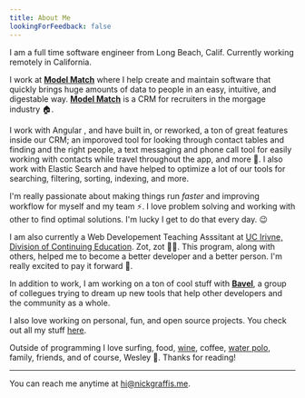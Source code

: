 ```yaml
---
title: About Me
lookingForFeedback: false
---
```


I am a full time software engineer from Long Beach, Calif. Currently working remotely in California. 

I work at [**Model Match**](https://modelmatch.com) where I help create and maintain software that quickly brings huge amounts of data to people in an easy, intuitive, and digestable way. [**Model Match**](https://modelmatch.com) is a CRM for recruiters in the morgage industry :house:. 

I work with Angular <AngularIcon />, and have built in, or reworked, a ton of great features inside our CRM; an imporoved tool for looking through contact tables and finding and the right people, a text messaging and phone call tool for easily working with contacts while travel throughout the app, and more :tada:. I also work with Elastic Search <ElasticSearchLogo /> and have helped to optimize a lot of our tools for searching, filtering, sorting, indexing, and more.

I'm really passionate about making things run _faster_ and improving workflow for myself and my team ⚡️. I love problem solving and working with other to find optimal solutions. I'm lucky I get to do that every day. 😉

I am also currently a Web Developement Teaching Asssitant at [UC Irivne, Division of Continuing Education](https://uci.edu). Zot, zot 💙💛. This program, along with others, helped me to become a better developer and a better person. I'm really excited to pay it forward :pray:.

In addition to work, I am working on a ton of cool stuff with [**Bavel**](https://github.com/BAVEL-Technology), a group of collegues trying to dream up new tools that help other developers and the community as a whole.

I also love working on personal, fun, and open source projects. You check out all my stuff [here](/projects).

Outside of programming I love surfing, food, [wine](https://vin.nickgraffis.me), coffee, [water polo](/about/waterpolo), family, friends, and of course, Wesley :dog:. Thanks for reading!

<hr>

You can reach me anytime at [hi@nickgraffis.me](mailto:hi@nickgraffis.me).